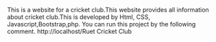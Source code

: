 This is a website for a cricket club.This website provides all information about cricket club.This is developed by Html, CSS, Javascript,Bootstrap,php.
You can run this project by the following comment.
http://localhost/Ruet Cricket Club
